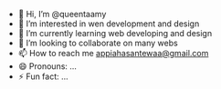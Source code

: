 - 👋 Hi, I’m @queentaamy
- 👀 I’m interested in wen development and design
- 🌱 I’m currently learning web developing and design
- 💞️ I’m looking to collaborate on many webs
- 📫 How to reach me appiahasantewaa@gmail.com 
- 😄 Pronouns: ...
- ⚡ Fun fact: ...

<!---
queentaamy/queentaamy is a ✨ special ✨ repository because its `README.md` (this file) appears on your GitHub profile.
You can click the Preview link to take a look at your changes.
--->
